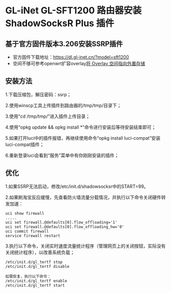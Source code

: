 # GL-iNet GL-SFT1200 路由器安装 ShadowSocksR Plus 插件

## 基于官方固件版本3.206安装SSRP插件

- 官方固件下载地址：https://dl.gl-inet.cn/?model=sft1200
- 空间不够可参考openwrt扩容overlay[将 Overlay 空间指向外置存储](https://blog.digicat-studio.com/Technology/openwrt_overlay.html)

## 安装方法
1.下载压缩包，解压密码：ssrp；

2.使用winscp工具上传插件到路由器的/tmp/tmp/目录下；

3.使用“cd /tmp/tmp/”进入插件上传目录；

4.使用“opkg update && opkg install *”命令进行安装后等待安装结束即可；

5.如果打开luci中的插件报错，再继续使用命令“opkg install luci-compat”安装luci-compat插件；

6.重新登录luci会看到“服务”菜单中有你刚刚安装的插件；

## 优化
1.如果SSRP无法启动，修改/etc/init.d/shadowsocksr中的START=99。

2.如果刷淘宝反应缓慢，先查看防火墙流量分载情况，并执行以下命令关闭硬件转发加速：

    uci show firewall
    .....
    uci set firewall.@defaults[0].flow_offloading='1'
    uci set firewall.@defaults[0].flow_offloading_hw='0'
    uci commit firewall
    service firewall restart

3.执行以下命令，关闭实时速度流量统计程序（管理网页上的关闭按钮，实际没有关闭统计程序），以改善系统负载；

    /etc/init.d/gl_tertf stop
    /etc/init.d/gl_tertf disable
    
    如需恢复，执行以下命令：
    /etc/init.d/gl_tertf enable
    /etc/init.d/gl_tertf start
